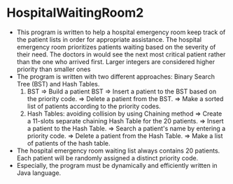 # HospitalWaitingRoom2

- This program is written to help a hospital emergency room keep track of the patient lists in order for appropriate assistance. The hospital emergency room prioritizes patients waiting based on the severity of their need. The doctors in would see the next most critical patient rather than the one who arrived first. Larger integers are considered higher priority than smaller ones	
- The program is written with two different approaches: Binary Search Tree (BST) and Hash Tables. 
	1. BST
	   => Build a patient BST
    	   => Insert a patient to the BST based on the priority code. 
    	   => Delete a patient from the BST. 
   	   => Make a sorted list of patients according to the priority codes. 
	2. Hash Tables: avoiding collision by using Chaining method
	   => Create a 11-slots separate chaining Hash Table for the 20 patients. 
	   => Insert a patient to the Hash Table. 
	   => Search a patient's name by entering a priority code. 
	   => Delete a patient from the Hash Table. 
	   => Make a list of patients of the hash table. 
- The hospital emergency room waiting list always contains 20 patients. Each patient will be randomly assigned a distinct priority code. 
- Especially, the program must be dynamically and efficiently written in Java language. 
